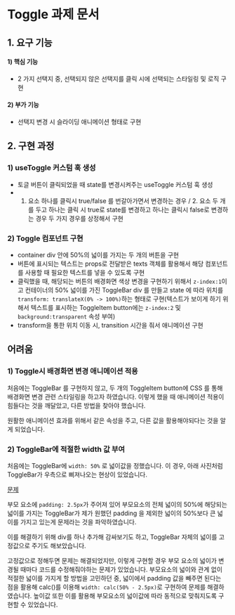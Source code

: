 # Toggle 과제 문서

## 1. 요구 기능

#### 1) 핵심 기능

- 2 가지 선택지 중, 선택되지 않은 선택지를 클릭 시에 선택되는 스타일링 및 로직 구현

#### 2) 부가 기능

- 선택지 변경 시 슬라이딩 애니메이션 형태로 구현

## 2. 구현 과정

### 1) useToggle 커스텀 훅 생성

- 토글 버튼이 클릭되었을 때 state를 변경시켜주는 useToggle 커스텀 훅 생성
- 1. 요소 하나를 클릭시 true/false 를 번갈아가면서 변경하는 경우 / 2. 요소 두 개를 두고 하나는 클릭 시 true로 state를 변경하고 하나는 클릭시 false로 변경하는 경우 두 가지 경우를 상정해서 구현

### 2) Toggle 컴포넌트 구현

- container div 안에 50%의 넓이를 가지는 두 개의 버튼을 구현
- 버튼에 표시되는 텍스트는 props로 전달받은 texts 객체를 활용해서 해당 컴포넌트를 사용할 때 필요한 텍스트를 넣을 수 있도록 구현
- 클릭했을 때, 해당되는 버튼의 배경화면 색상 변경을 구현하기 위해서 `z-index:1`이고 컨테이너의 50% 넓이를 가진 ToggleBar div 를 만들고 state 에 따라 위치를 `transform: translateX(0% -> 100%)`하는 형태로 구현(텍스트가 보이게 하기 위해서 텍스트를 표시하는 ToggleItem button에는 `z-index:2` 및 `background:transparent` 속성 부여)
- transform을 통한 위치 이동 시, transition 시간을 줘서 애니메이션 구현

## 어려움

### 1) Toggle시 배경화면 변경 애니메이션 적용

처음에는 ToggleBar 를 구현하지 않고, 두 개의 ToggleItem button에 CSS 를 통해 배경화면 변경 관련 스타일링을 하고자 하였습니다. 이렇게 했을 때 애니메이션 적용이 힘들다는 것을 깨달았고, 다른 방법을 찾아야 했습니다.

원활한 애니메이션 효과를 위해서 같은 속성을 주고, 다른 값을 활용해야되다는 것을 알게 되었습니다.

### 2) ToggleBar에 적절한 width 값 부여

처음에는 ToggleBar에 `width: 50%` 로 넓이값을 정했습니다. 이 경우, 아래 사진처럼 ToggleBar가 우측으로 삐져나오는 현상이 있었습니다.

[문제](https://user-images.githubusercontent.com/87853486/165452856-bc30248f-4b96-47c4-8161-0c1c4ea4a0fb.PNG)

부모 요소에 `padding: 2.5px`가 주어져 있어 부모요소의 전체 넓이의 50%에 해당되는 넓이를 가지는 ToggleBar가 제가 원했던 padding 을 제외한 넓이의 50%보다 큰 넓이를 가지고 있는게 문제라는 것을 파악하였습니다.

이를 해결하기 위해 div를 하나 추가해 감싸보기도 하고, ToggleBar 자체의 넓이를 고정값으로 주기도 해보았습니다.

고정값으로 정해두면 문제는 해결되었지만, 이렇게 구현할 경우 부모 요소의 넓이가 변경될 때마다 코드를 수정해줘야하는 문제가 있었습니다. 부모요소의 넓이와 관계 없이 적절한 넓이를 가지게 할 방법을 고민하던 중, 넓이에서 padding 값을 빼주면 된다는 점을 활용해 calc()를 이용해 `width: calc(50% - 2.5px)`로 구현하여 문제를 해결하였습니다. 높이값 또한 이를 활용해 부모요소의 넓이값에 따라 동적으로 맞춰지도록 구현할 수 있었습니다.

